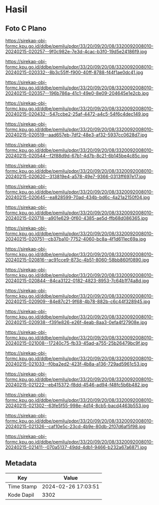 # Hasil

## Foto C Plano

https://sirekap-obj-formc.kpu.go.id/ddbe/pemilu/pdpr/33/20/09/20/08/3320092008010-20240215-020257--9f0c982e-7e3d-4cac-b3f0-19d5e24186f9.jpg

https://sirekap-obj-formc.kpu.go.id/ddbe/pemilu/pdpr/33/20/09/20/08/3320092008010-20240215-020332--8b3c55ff-f900-40ff-8788-f44f1ae0dc41.jpg

https://sirekap-obj-formc.kpu.go.id/ddbe/pemilu/pdpr/33/20/09/20/08/3320092008010-20240215-020357--196b786a-41c1-49e0-8e09-204645e1e2cb.jpg

https://sirekap-obj-formc.kpu.go.id/ddbe/pemilu/pdpr/33/20/09/20/08/3320092008010-20240215-020432--547ccbe2-25af-4472-a4c5-54f6c4dec149.jpg

https://sirekap-obj-formc.kpu.go.id/ddbe/pemilu/pdpr/33/20/09/20/08/3320092008010-20240215-020519--aad657eb-7df2-48e3-af32-5937cc0628d7.jpg

https://sirekap-obj-formc.kpu.go.id/ddbe/pemilu/pdpr/33/20/09/20/08/3320092008010-20240215-020544--f2f88d9d-67b1-4d7b-8c21-6b145be4c85c.jpg

https://sirekap-obj-formc.kpu.go.id/ddbe/pemilu/pdpr/33/20/09/20/08/3320092008010-20240215-020620--313819e4-a578-49e7-9366-0313ff697e17.jpg

https://sirekap-obj-formc.kpu.go.id/ddbe/pemilu/pdpr/33/20/09/20/08/3320092008010-20240215-020645--ea828599-70ad-434b-bd6c-4a21a2150f04.jpg

https://sirekap-obj-formc.kpu.go.id/ddbe/pemilu/pdpr/33/20/09/20/08/3320092008010-20240215-020718--a901e629-0f60-4385-ae5d-ffb68d086365.jpg

https://sirekap-obj-formc.kpu.go.id/ddbe/pemilu/pdpr/33/20/09/20/08/3320092008010-20240215-020751--cb37ba10-7752-4060-bc8a-4f1d611ec69a.jpg

https://sirekap-obj-formc.kpu.go.id/ddbe/pemilu/pdpr/33/20/09/20/08/3320092008010-20240215-020816--ac91cce9-873c-4b51-8060-58bb860f0890.jpg

https://sirekap-obj-formc.kpu.go.id/ddbe/pemilu/pdpr/33/20/09/20/08/3320092008010-20240215-020844--84ca3122-0182-4823-8953-7c64b1f74a8d.jpg

https://sirekap-obj-formc.kpu.go.id/ddbe/pemilu/pdpr/33/20/09/20/08/3320092008010-20240215-020909--84e87c21-9f68-4b78-882b-c6c44f328945.jpg

https://sirekap-obj-formc.kpu.go.id/ddbe/pemilu/pdpr/33/20/09/20/08/3320092008010-20240215-020938--f391e826-e26f-4eab-8aa3-0efa4f27908e.jpg

https://sirekap-obj-formc.kpu.go.id/ddbe/pemilu/pdpr/33/20/09/20/08/3320092008010-20240215-021008--17240c75-fb33-45ad-a755-25b26479bc9f.jpg

https://sirekap-obj-formc.kpu.go.id/ddbe/pemilu/pdpr/33/20/09/20/08/3320092008010-20240215-021033--f0ba2ed2-423f-4b8a-a136-729ad5961c53.jpg

https://sirekap-obj-formc.kpu.go.id/ddbe/pemilu/pdpr/33/20/09/20/08/3320092008010-20240215-021222--eb415372-f8dd-4546-ad94-f48fc5b6b482.jpg

https://sirekap-obj-formc.kpu.go.id/ddbe/pemilu/pdpr/33/20/09/20/08/3320092008010-20240215-021302--63fe5f55-998e-4d14-8cb5-bacd4463b553.jpg

https://sirekap-obj-formc.kpu.go.id/ddbe/pemilu/pdpr/33/20/09/20/08/3320092008010-20240215-021326--caf10e5c-23cd-4b9e-80db-2f07d6af5f98.jpg

https://sirekap-obj-formc.kpu.go.id/ddbe/pemilu/pdpr/33/20/09/20/08/3320092008010-20240215-021411--070a5137-49dd-4db1-9466-b232a67a6871.jpg


## Metadata

| Key        | Value               |
| ---------- | ------------------- |
| Time Stamp | 2024-02-26 17:03:51 |
| Kode Dapil | 3302                |



